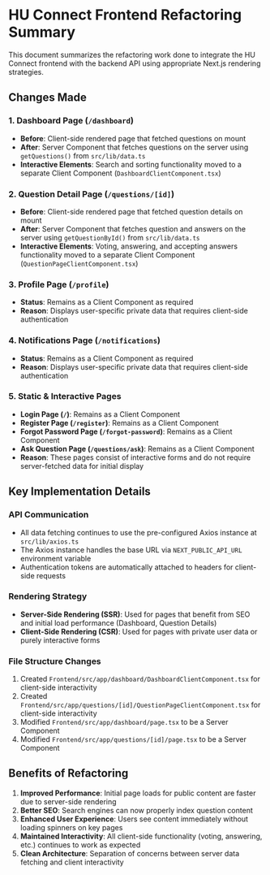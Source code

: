 # HU Connect Frontend Refactoring Summary

This document summarizes the refactoring work done to integrate the HU Connect frontend with the backend API using appropriate Next.js rendering strategies.

## Changes Made

### 1. Dashboard Page (`/dashboard`)

- **Before**: Client-side rendered page that fetched questions on mount
- **After**: Server Component that fetches questions on the server using `getQuestions()` from `src/lib/data.ts`
- **Interactive Elements**: Search and sorting functionality moved to a separate Client Component (`DashboardClientComponent.tsx`)

### 2. Question Detail Page (`/questions/[id]`)

- **Before**: Client-side rendered page that fetched question details on mount
- **After**: Server Component that fetches question and answers on the server using `getQuestionById()` from `src/lib/data.ts`
- **Interactive Elements**: Voting, answering, and accepting answers functionality moved to a separate Client Component (`QuestionPageClientComponent.tsx`)

### 3. Profile Page (`/profile`)

- **Status**: Remains as a Client Component as required
- **Reason**: Displays user-specific private data that requires client-side authentication

### 4. Notifications Page (`/notifications`)

- **Status**: Remains as a Client Component as required
- **Reason**: Displays user-specific private data that requires client-side authentication

### 5. Static & Interactive Pages

- **Login Page (`/`)**: Remains as a Client Component
- **Register Page (`/register`)**: Remains as a Client Component
- **Forgot Password Page (`/forgot-password`)**: Remains as a Client Component
- **Ask Question Page (`/questions/ask`)**: Remains as a Client Component
- **Reason**: These pages consist of interactive forms and do not require server-fetched data for initial display

## Key Implementation Details

### API Communication

- All data fetching continues to use the pre-configured Axios instance at `src/lib/axios.ts`
- The Axios instance handles the base URL via `NEXT_PUBLIC_API_URL` environment variable
- Authentication tokens are automatically attached to headers for client-side requests

### Rendering Strategy

- **Server-Side Rendering (SSR)**: Used for pages that benefit from SEO and initial load performance (Dashboard, Question Details)
- **Client-Side Rendering (CSR)**: Used for pages with private user data or purely interactive forms

### File Structure Changes

1. Created `Frontend/src/app/dashboard/DashboardClientComponent.tsx` for client-side interactivity
2. Created `Frontend/src/app/questions/[id]/QuestionPageClientComponent.tsx` for client-side interactivity
3. Modified `Frontend/src/app/dashboard/page.tsx` to be a Server Component
4. Modified `Frontend/src/app/questions/[id]/page.tsx` to be a Server Component

## Benefits of Refactoring

1. **Improved Performance**: Initial page loads for public content are faster due to server-side rendering
2. **Better SEO**: Search engines can now properly index question content
3. **Enhanced User Experience**: Users see content immediately without loading spinners on key pages
4. **Maintained Interactivity**: All client-side functionality (voting, answering, etc.) continues to work as expected
5. **Clean Architecture**: Separation of concerns between server data fetching and client interactivity
